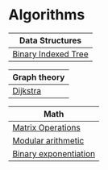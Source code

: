 # Algorithms

|Data Structures|
|---------------|
|[Binary Indexed Tree](Data_Structures/BIT.cpp)|

|Graph theory|
|---------------|
|[Dijkstra](Graph/dijkstra.cpp)|

|Math|
|---------------|
|[Matrix Operations](Math/matrix.cpp)|
|[Modular arithmetic](Math/modular_arithmetic.cpp)|
|[Binary exponentiation](Math/bin_expo.cpp)|
